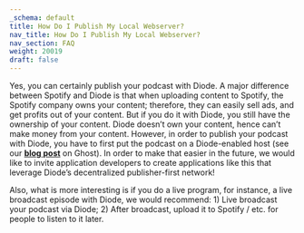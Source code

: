 ```yaml
---
_schema: default
title: How Do I Publish My Local Webserver?
nav_title: How Do I Publish My Local Webserver?
nav_section: FAQ
weight: 20019
draft: false
---
```

Yes, you can certainly publish your podcast with Diode. A major difference between Spotify and Diode is that when uploading content to Spotify, the Spotify company owns your content; therefore, they can easily sell ads, and get profits out of your content. But if you do it with Diode, you still have the ownership of your content. Diode doesn’t own your content, hence can’t make money from your content. However, in order to publish your podcast with Diode, you have to first put the podcast on a Diode-enabled host (see our [**blog post**](https://diode.io/diode/How-to-Publish-Your-Local-Web-Server-to-Web3-with-Diode-20144/) on Ghost). In order to make that easier in the future, we would like to invite application developers to create applications like this that leverage Diode’s decentralized publisher-first network!

Also, what is more interesting is if you do a live program, for instance, a live broadcast episode with Diode, we would recommend: 1) Live broadcast your podcast via Diode; 2) After broadcast, upload it to Spotify / etc. for people to listen to it later.